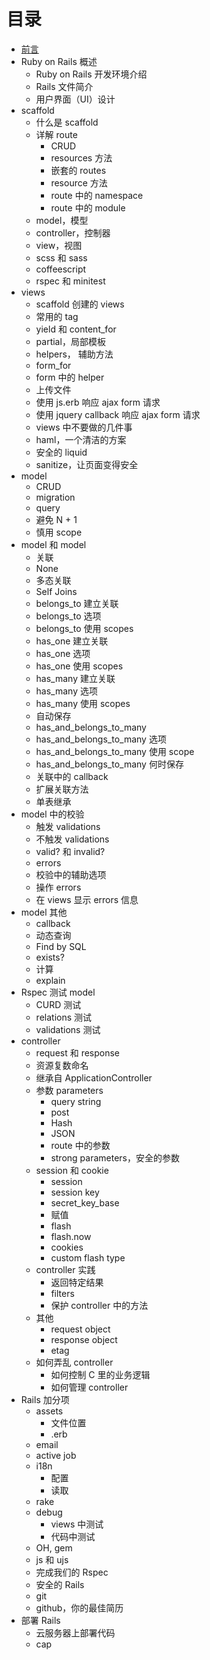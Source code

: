 # 目录

* [前言](README.md)
* Ruby on Rails 概述
    * Ruby on Rails 开发环境介绍
    * Rails 文件简介
    * 用户界面（UI）设计
* scaffold
    * 什么是 scaffold
    * 详解 route
        * CRUD
        * resources 方法
        * 嵌套的 routes
        * resource 方法
        * route 中的 namespace
        * route 中的 module
    * model，模型
    * controller，控制器
    * view，视图
    * scss 和 sass
    * coffeescript
    * rspec 和 minitest
* views
    * scaffold 创建的 views
    * 常用的 tag
    * yield 和 content_for
    * partial，局部模板
    * helpers， 辅助方法
    * form_for
    * form 中的 helper
    * 上传文件
    * 使用 js.erb 响应 ajax form 请求
    * 使用 jquery callback 响应 ajax form 请求
    * views 中不要做的几件事
    * haml，一个清洁的方案
    * 安全的 liquid
    * sanitize，让页面变得安全
* model
    * CRUD
    * migration
    * query
    * 避免 N + 1
    * 慎用 scope
* model 和 model
    * 关联
    * None
    * 多态关联
    * Self Joins
    * belongs_to 建立关联
    * belongs_to 选项
    * belongs_to 使用 scopes
    * has_one 建立关联
    * has_one 选项
    * has_one 使用 scopes
    * has_many 建立关联
    * has_many 选项
    * has_many 使用 scopes
    * 自动保存
    * has_and_belongs_to_many
    * has_and_belongs_to_many 选项
    * has_and_belongs_to_many 使用 scope
    * has_and_belongs_to_many 何时保存
    * 关联中的 callback
    * 扩展关联方法
    * 单表继承
* model 中的校验
    * 触发 validations
    * 不触发 validations
    * valid? 和 invalid?
    * errors
    * 校验中的辅助选项
    * 操作 errors
    * 在 views 显示 errors 信息
* model 其他
    * callback
    * 动态查询
    * Find by SQL
    * exists?
    * 计算
    * explain
* Rspec 测试 model
    * CURD 测试
    * relations 测试
    * validations 测试
* controller
    * request 和 response
    * 资源复数命名
    * 继承自 ApplicationController
    * 参数 parameters
        * query string
        * post
        * Hash
        * JSON
        * route 中的参数
        * strong parameters，安全的参数
    * session 和 cookie
        * session
        * session key
        * secret_key_base
        * 赋值
        * flash
        * flash.now
        * cookies
        * custom flash type
    * controller 实践
        * 返回特定结果
        * filters
        * 保护 controller 中的方法
    * 其他
        * request object
        * response object
        * etag
    * 如何弄乱 controller
        * 如何控制 C 里的业务逻辑
        * 如何管理 controller
* Rails 加分项
    * assets
        * 文件位置
        * .erb
    * email
    * active job
    * i18n
        * 配置
        * 读取
    * rake
    * debug
        * views 中测试
        * 代码中测试
    * OH, gem
    * js 和 ujs
    * 完成我们的 Rspec
    * 安全的 Rails
    * git
    * github，你的最佳简历
* 部署 Rails
    * 云服务器上部署代码
    * cap









